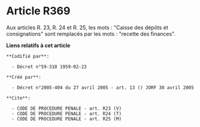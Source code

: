 # Article R369

Aux articles R. 23, R. 24 et R. 25, les mots : "Caisse des dépôts et consignations" sont remplacés par les mots : "recette
des finances".

**Liens relatifs à cet article**

	**Codifié par**:

	  - Décret n°59-318 1959-02-23

	**Créé par**:

	  - Décret n°2005-404 du 27 avril 2005 - art. 13 () JORF 30 avril 2005

	**Cite**:

	  - CODE DE PROCEDURE PENALE - art. R23 (V)
	  - CODE DE PROCEDURE PENALE - art. R24 (T)
	  - CODE DE PROCEDURE PENALE - art. R25 (M)
